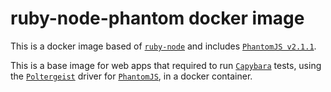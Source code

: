 # ruby-node-phantom docker image

This is a docker image based of [`ruby-node`](https://hub.docker.com/r/xogroup/ruby-node/) and includes [`PhantomJS v2.1.1`](http://phantomjs.org/).

This is a base image for web apps that required to run [`Capybara`](https://github.com/teamcapybara/capybara) tests, using the [`Poltergeist`](https://github.com/teampoltergeist/poltergeist) driver for [`PhantomJS`](http://phantomjs.org/), in a docker container.
